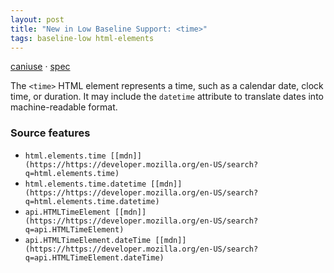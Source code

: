 ```yaml
---
layout: post
title: "New in Low Baseline Support: <time>"
tags: baseline-low html-elements
---
```


[caniuse](https://caniuse.com/?search=time) · [spec](https://html.spec.whatwg.org/multipage/text-level-semantics.html#the-time-element)

The `<time>` HTML element represents a time, such as a calendar date, clock time, or duration. It may include the `datetime` attribute to translate dates into machine-readable format.

### Source features

- ``html.elements.time [[mdn]](https://https://developer.mozilla.org/en-US/search?q=html.elements.time)``
- ``html.elements.time.datetime [[mdn]](https://https://developer.mozilla.org/en-US/search?q=html.elements.time.datetime)``
- ``api.HTMLTimeElement [[mdn]](https://https://developer.mozilla.org/en-US/search?q=api.HTMLTimeElement)``
- ``api.HTMLTimeElement.dateTime [[mdn]](https://https://developer.mozilla.org/en-US/search?q=api.HTMLTimeElement.dateTime)``
